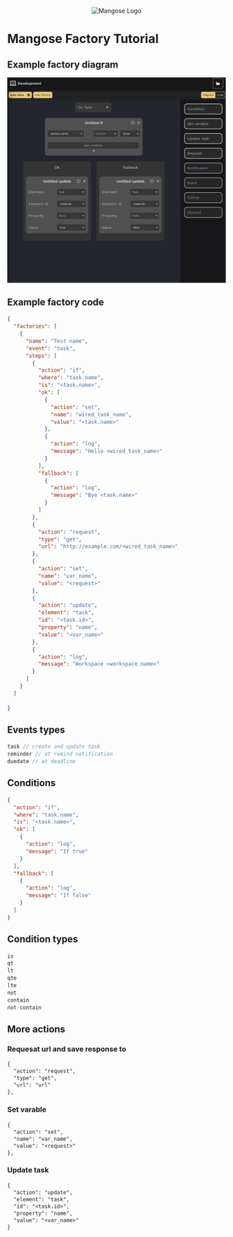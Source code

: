 <p align="center">
  <img src="https://cdn.mangose.app/assets/mangose.png" width="200" alt="Mangose Logo" />
</p>

# Mangose Factory Tutorial

## Example factory diagram

<img src="https://github.com/Mangose/mangose-factory/blob/d33bfa81881d7e57f7e1dd3dcea1db4b618dca7a/assets/factory-diagram-example.png"/>


## Example factory code
```json
{
  "factories": [
    {
      "name": "Test name",
      "event": "task",
      "steps": [
        {
          "action": "if",
          "where": "task.name",
          "is": "<task.name>",
          "ok": [
            {
              "action": "set",
              "name": "wired_task_name",
              "value": "<task.name>"
            },
            {
              "action": "log",
              "message": "Hello <wired_task_name>"
            }
          ],
          "fallback": [
            {
              "action": "log",
              "message": "Bye <task.name>"
            }
          ]
        },
        {
          "action": "request",
          "type": "get",
          "url": "http://example.com/<wired_task_name>"
        },
        {
          "action": "set",
          "name": "var_name",
          "value": "<request>"
        },
        {
          "action": "update",
          "element": "task",
          "id": "<task.id>",
          "property": "name",
          "value": "<var_name>"
        },
        {
          "action": "log",
          "message": "Workspace <workspace.name>"
        }
      ]
    }
  ]
  
}
```

## Events types
```js
task // create and update task
reminder // at remind notification
duedate // at deadline
```

## Conditions
```json
{
  "action": "if",
  "where": "task.name",
  "is": "<task.name>",
  "ok": [
    {
      "action": "log",
      "message": "If true"
    }
  ],
  "fallback": [
    {
      "action": "log",
      "message": "If false"
    }
  ]
}
```


## Condition types
```js
is
qt
lt
qte
lte
not
contain
not-contain
```

## More actions

### Requesat url and save response to <request>
```
{
  "action": "request",
  "type": "get",
  "url": "url"
},
```
### Set varable
```
{
  "action": "set",
  "name": "var_name",
  "value": "<request>"
},
```
### Update task
```
{
  "action": "update",
  "element": "task",
  "id": "<task.id>",
  "property": "name",
  "value": "<var_name>"
}
```
